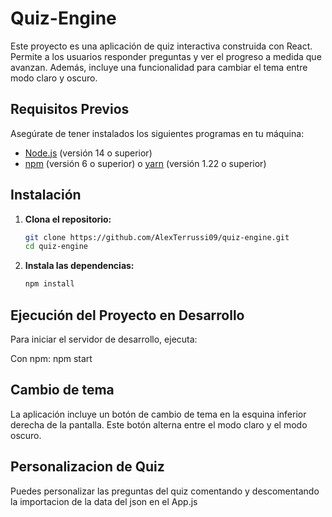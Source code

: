 # Quiz-Engine

Este proyecto es una aplicación de quiz interactiva construida con React. Permite a los usuarios responder preguntas y ver el progreso a medida que avanzan. Además, incluye una funcionalidad para cambiar el tema entre modo claro y oscuro.

## Requisitos Previos

Asegúrate de tener instalados los siguientes programas en tu máquina:

- [Node.js](https://nodejs.org/) (versión 14 o superior)
- [npm](https://www.npmjs.com/) (versión 6 o superior) o [yarn](https://yarnpkg.com/) (versión 1.22 o superior)

## Instalación

1. **Clona el repositorio:**

    ```sh
    git clone https://github.com/AlexTerrussi09/quiz-engine.git
    cd quiz-engine
    ```

2. **Instala las dependencias:**

    ```sh
    npm install
    ```

## Ejecución del Proyecto en Desarrollo

Para iniciar el servidor de desarrollo, ejecuta:

Con npm:
    npm start

## Cambio de tema
La aplicación incluye un botón de cambio de tema en la esquina inferior derecha de la pantalla. Este botón alterna entre el modo claro y el modo oscuro.

## Personalizacion de Quiz
Puedes personalizar las preguntas del quiz comentando y descomentando la importacion de la data del json en el App.js


